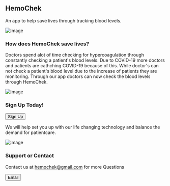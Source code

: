 ## HemoChek

An app to help save lives through tracking blood levels.

![image](https://user-images.githubusercontent.com/17555707/107127594-270c7900-6885-11eb-8a4f-32b37e1ee4e1.png)

### How does HemoChek save lives?

Doctors spend alot of time checking for hypercoagulation through constantly checking a patient's blood levels. Due to COVID-19 more doctors and patients are cathching COVID-19 because of this. While doctor's can not check a patient's blood level due to the increase of patients they are monitoring. Through our app doctors can now check the blood levels through HemoChek.

![image](https://user-images.githubusercontent.com/17555707/107129032-891eab80-6890-11eb-8f30-46122ad5ec38.png)

### Sign Up Today!

<button>Sign Up</button>

We will help set you up with our life changing technology and balance the demand for patientcare.

![image](https://user-images.githubusercontent.com/17555707/107129161-5f19b900-6891-11eb-9187-c5c18f65a647.PNG)

### Support or Contact

Contact us at hemochek@gmail.com for more Questions

<button>Email</button>

   
